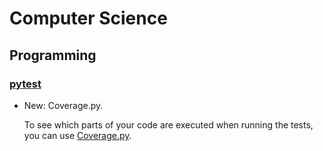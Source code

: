 # Computer Science

## Programming

### [pytest](pytest.md)

* New: Coverage.py.

    To see which parts of your code are executed when running the tests, you can
    use [Coverage.py](https://coverage.readthedocs.io/).